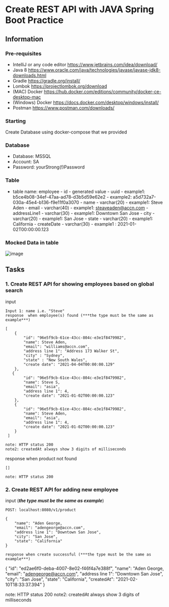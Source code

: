 # Create REST API with JAVA Spring Boot Practice
## Information
### Pre-requisites
- IntelliJ or any code editor https://www.jetbrains.com/idea/download/ 
- Java 8 https://www.oracle.com/java/technologies/javase/javase-jdk8-downloads.html
- Gradle https://gradle.org/install/ 
- Lombok https://projectlombok.org/download
- (MAC) Docker https://hub.docker.com/editions/community/docker-ce-desktop-mac
- (Windows) Docker https://docs.docker.com/desktop/windows/install/
- Postman https://www.postman.com/downloads/ 

### Starting
Create Database using docker-compose that we provided

### Database
- Database: MSSQL
- Account: SA
- Password: yourStrong(!)Password

### Table
- table name: employee
        - id
              - generated value
              - uuid
                      - example1: b5ce4b08-34ef-47aa-ad78-d3b5d59e62e2
                      - example2: a5d732a7-030a-45e4-b136-f9e11f0a3070
        - name
              - varchar(20)
                      - example1: Steve Aden
        - email
              - varchar(40)
                      - example1: steaveaden@accn.com
        - addressLine1
              - varchar(30)
                      - example1: Downtown San Jose
        - city
              - varchar(20)
                      - example1: San Jose
        - state 
              - varchar(20)
                      - example1: California
        - createDate
              - varchar(30)
                    - example1 : 2021-01-02T00:00:00.123
                    
### Mocked Data in table
![image](https://user-images.githubusercontent.com/94523251/142173710-ee7f8618-936f-4e89-add8-d5b90cf6adf4.png)

## Tasks

### 1. Create REST API for showing employees based on global search
input
```
Input 1: name i.e. "Steve" 
response  when employee(s) found (***the type must be the same as example***)

[
    {
        "id": "96e5f9cb-61ce-43cc-804c-e3e1f8479982",
        "name": Steve Aden,
        "email": "williams@accn.com",
        "address line 1": "Address 173 Walker St",
        "city" : "Sydney",
        "state" : "New South Wales",
        "create date": "2021-04-04T00:00:00.129"
    },
   {
        "id": "96e5f9cb-61ce-43cc-804c-e3e1f8479982",
        "name": Steve S,
        "email": "asia",
        "address line 1": 4,
        "create date": "2021-01-02T00:00:00.123"
    },
    {
        "id": "96e5f9cb-61ce-43cc-804c-e3e1f8479982",
        "name": Steve Aden,
        "email": "asia",
        "address line 1": 4,
        "create date": "2021-01-02T00:00:00.123"
    }
 ]

note: HTTP status 200
note2: createdAt always show 3 digits of milliseconds
```
response when product not found
```
[]

note: HTTP status 200
```

### 2. Create REST API for adding new employee
input (***the type must be the same as example***)
```
POST: localhost:8080/v1/product

{
    "name": "Aden George,
    "email": "adengeorge@accn.com",
    "address line 1": "Downtown San Jose",
    "city": "San Jose",
    "state": "California"
}

response when create successful (***the type must be the same as example***)
```
{
    "id": "ed2ae6f0-deba-4007-8e02-f46f4a7e388f",
    "name": "Aden George,
    "email": "adengeorge@accn.com",
    "address line 1": "Downtown San Jose",
    "city": "San Jose",
    "state": "California",
    "createdAt": "2021-02-10T18:33:37.394"
}

note: HTTP status 200
note2: createdAt always show 3 digits of milliseconds
```

